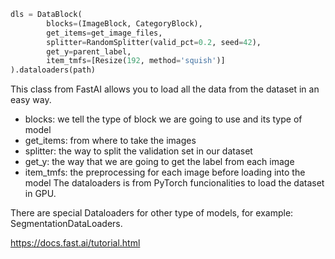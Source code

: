 ```python
dls = DataBlock(
		blocks=(ImageBlock, CategoryBlock),
		get_items=get_image_files,
		splitter=RandomSplitter(valid_pct=0.2, seed=42),
		get_y=parent_label,
		item_tmfs=[Resize(192, method='squish')]
).dataloaders(path)
```

This class from FastAI allows you to load all the data from the dataset in an easy way.
- blocks: we tell the type of block we are going to use and its type of model
- get_items: from where to take the images
- splitter: the way to split the validation set in our dataset
- get_y: the way that we are going to get the label from each image
- item_tmfs: the preprocessing for each image before loading into the model
The dataloaders is from PyTorch funcionalities to load the dataset in GPU.

There are special Dataloaders for other type of models, for example: SegmentationDataLoaders.

https://docs.fast.ai/tutorial.html